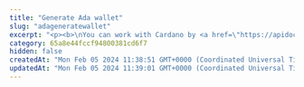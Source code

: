 ```yaml
---
title: "Generate Ada wallet"
slug: "adageneratewallet"
excerpt: "<p><b>\nYou can work with Cardano by <a href=\"https://apidoc.tatum.io/tag/Node-RPC#operation/NodeJsonPostRpcDriver\" target=\"_blank\">connecting directly to a blockchain node provided by Tatum</a>.</b></p><br/>\n<h4>1 credit per API call.</h4><p>Tatum supports BIP44 HD wallets. Because they can generate 2^31 addresses from 1 mnemonic phrase, they are very convenient and secure. A mnemonic phrase consists of 24 special words in a defined order and can restore access to all generated addresses and private keys.<br/>Each address is identified by 3 main values:<ul><li>Private Key - your secret value, which should never be revealed</li><li>Public Key - public address to be published</li><li>Derivation index - index of generated address</li></ul></p><p>Tatum follows BIP44 specification and generates for ADA wallet with derivation path m/1852'/1815'/0'. More about BIP44 HD wallets can be found here - <a target=\"_blank\" href=\"https://github.com/bitcoin/bips/blob/master/bip-0044.mediawiki\">https://github.com/bitcoin/bips/blob/master/bip-0044.mediawiki</a>.\nGenerate BIP44 compatible Ada wallet.</p>"
category: 65a8e44fccf94800381cd6f7
hidden: false
createdAt: "Mon Feb 05 2024 11:38:51 GMT+0000 (Coordinated Universal Time)"
updatedAt: "Mon Feb 05 2024 11:39:01 GMT+0000 (Coordinated Universal Time)"
---
```

